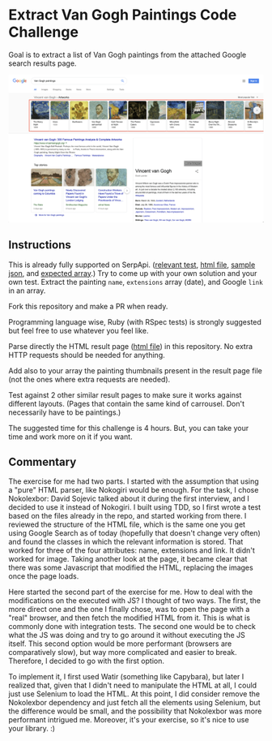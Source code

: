 # Extract Van Gogh Paintings Code Challenge

Goal is to extract a list of Van Gogh paintings from the attached Google search results page.

![Van Gogh paintings](https://github.com/serpapi/code-challenge/blob/master/files/van-gogh-paintings.png?raw=true "Van Gogh paintings")

## Instructions

This is already fully supported on SerpApi. ([relevant test], [html file], [sample json], and [expected array].)
Try to come up with your own solution and your own test.
Extract the painting `name`, `extensions` array (date), and Google `link` in an array.

Fork this repository and make a PR when ready.

Programming language wise, Ruby (with RSpec tests) is strongly suggested but feel free to use whatever you feel like.

Parse directly the HTML result page ([html file]) in this repository. No extra HTTP requests should be needed for anything.

[relevant test]: https://github.com/serpapi/test-knowledge-graph-desktop/blob/master/spec/knowledge_graph_claude_monet_paintings_spec.rb
[sample json]: https://raw.githubusercontent.com/serpapi/code-challenge/master/files/van-gogh-paintings.json
[html file]: https://raw.githubusercontent.com/serpapi/code-challenge/master/files/van-gogh-paintings.html
[expected array]: https://raw.githubusercontent.com/serpapi/code-challenge/master/files/expected-array.json

Add also to your array the painting thumbnails present in the result page file (not the ones where extra requests are needed). 

Test against 2 other similar result pages to make sure it works against different layouts. (Pages that contain the same kind of carrousel. Don't necessarily have to be paintings.)

The suggested time for this challenge is 4 hours. But, you can take your time and work more on it if you want.

## Commentary

The exercise for me had two parts. I started with the assumption that using a "pure" HTML parser, like Nokogiri would be enough. For the task, I chose Nokolexbor: David Sojevic talked about it during the first interview, and I decided to use it instead of Nokogiri. I built using TDD, so I first wrote a test based on the files already in the repo, and started working from there. I reviewed the structure of the HTML file, which is the same one you get using Google Search as of today (hopefully that doesn't change very often) and found the classes in which the relevant information is stored. That worked for three of the four attributes: name, extensions and link. It didn't worked for image. Taking another look at the page, it became clear that there was some Javascript that modified the HTML, replacing the images once the page loads.

Here started the second part of the exercise for me. How to deal with the modifications on the executed with JS? I thought of two ways. The first, the more direct one and the one I finally chose, was to open the page with a "real" browser, and then fetch the modified HTML from it. This is what is commonly done with integration tests. The second one would be to check what the JS was doing and try to go around it without executing the JS itself. This second option would be more performant (browsers are comparatively slow), but way more complicated and easier to break. Therefore, I decided to go with the first option.

To implement it, I first used Watir (something like Capybara), but later I realized that, given that I didn't need to manipulate the HTML at all, I could just use Selenium to load the HTML. At this point, I did consider remove the Nokolexbor dependency and just fetch all the elements using Selenium, but the difference would be small, and the possibility that Nokolexbor was more performant intrigued me. Moreover, it's your exercise, so it's nice to use your library. :)
